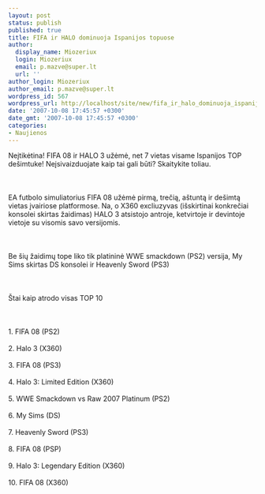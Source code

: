 ```yaml
---
layout: post
status: publish
published: true
title: FIFA ir HALO dominuoja Ispanijos topuose
author:
  display_name: Miozeriux
  login: Miozeriux
  email: p.mazve@super.lt
  url: ''
author_login: Miozeriux
author_email: p.mazve@super.lt
wordpress_id: 567
wordpress_url: http://localhost/site/new/fifa_ir_halo_dominuoja_ispanijos_topuose/
date: '2007-10-08 17:45:57 +0300'
date_gmt: '2007-10-08 17:45:57 +0300'
categories:
- Naujienos
---
```

<p>Neįtikėtina! FIFA 08 ir HALO 3 užėmė, net 7 vietas visame Ispanijos TOP dešimtuke! Neįsivaizduojate kaip tai gali būti? Skaitykite toliau.<br />
<br><br />
<br>EA futbolo simuliatorius FIFA 08 užėmė pirmą, trečią, aštuntą ir dešimtą vietas įvairiose platformose. Na, o X360 excliuzyvas (išskirtinai konkrečiai konsolei skirtas žaidimas) HALO 3 atsistojo antroje, ketvirtoje ir devintoje vietoje su visomis savo versijomis.<br />
<br><br />
<br>Be šių žaidimų tope liko tik platininė WWE smackdown (PS2) versija,  My Sims skirtas DS konsolei ir Heavenly Sword (PS3)<br />
<br><br />
<br>Štai kaip atrodo visas TOP 10<br />
<br><br />
<br>1. FIFA 08 (PS2)<br />
<br>2. Halo 3 (X360)<br />
<br>3. FIFA 08 (PS3)<br />
<br>4. Halo 3: Limited Edition (X360)<br />
<br>5. WWE Smackdown vs Raw 2007 Platinum (PS2)<br />
<br>6. My Sims (DS)<br />
<br>7. Heavenly Sword (PS3)<br />
<br>8. FIFA 08 (PSP)<br />
<br>9. Halo 3: Legendary Edition (X360)<br />
<br>10. FIFA 08 (X360)<br />
<br></p>
